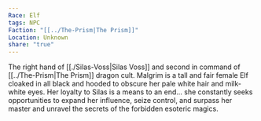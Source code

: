 ```yaml
---
Race: Elf
tags: NPC
Faction: "[[../The-Prism|The Prism]]"
Location: Unknown
share: "true"
---
```


The right hand of [[./Silas-Voss|Silas Voss]] and second in command of [[../The-Prism|The Prism]] dragon cult. Malgrim is a tall and fair female Elf cloaked in all black and hooded to obscure her pale white hair and milk-white eyes. Her loyalty to Silas is a means to an end... she constantly seeks opportunities to expand her influence, seize control, and surpass her master and unravel the secrets of the forbidden esoteric magics.